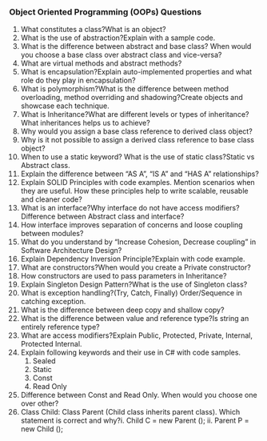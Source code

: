 ### Object Oriented Programming (OOPs) Questions

1. What constitutes a class?What is an object?
2. What is the use of abstraction?Explain with a sample code.  
3. What is the difference between abstract and base class? When would you choose a base class over abstract class and vice-versa?
4. What are virtual methods and abstract methods?
5. What is encapsulation?Explain auto-implemented properties and what role do they play in encapsulation?
6. What is polymorphism?What is the difference between method overloading, method overriding and shadowing?Create objects and showcase each technique.
7. What is Inheritance?What are different levels or types of inheritance?What inheritances helps us to achieve?
8. Why would you assign a base class reference to derived class object?
9. Why is it not possible to assign a derived class reference to base class object?
10. When to use a static keyword? What is the use of static class?Static vs Abstract class.
11. Explain the difference between “AS A”, “IS A” and “HAS A” relationships?
12. Explain SOLID Principles with code examples. Mention scenarios when they are useful. How these principles help to write scalable, reusable and cleaner code?
13. What is an interface?Why interface do not have access modifiers?Difference between Abstract class and interface?
14. How interface improves separation of concerns and loose coupling between modules?
15. What do you understand by “Increase Cohesion, Decrease coupling” in Software Architecture Design?
16.	Explain Dependency Inversion Principle?Explain with code example.  
17.	What are constructors?When would you create a Private constructor?
18.	How constructors are used to pass parameters in Inheritance?
19.	Explain Singleton Design Pattern?What is the use of Singleton class?
20.	What is exception handling?(Try, Catch, Finally) Order/Sequence in catching exception.
21.	What is the difference between deep copy and shallow copy?
22.	What is the difference between value and reference type?Is string an entirely reference type?
23.	What are access modifiers?Explain Public, Protected, Private, Internal, Protected Internal.
24.	Explain following keywords and their use in C# with code samples.
    1.	Sealed 
    2.	Static 
    3.	Const 
    4.	Read Only 
25.	Difference between Const and Read Only. When would you choose one over other?
26.	Class Child: Class Parent (Child class inherits parent class). Which statement is correct and why?i. Child C = new Parent (); ii. Parent P = new Child ();